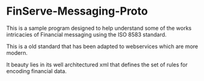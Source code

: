 # FinServe-Messaging-Proto

This is a sample program designed to help understand some of the works intricacies of Financial messaging
using the ISO 8583 standard.

This is a old standard that has been adapted to webservices which are more modern.

It beauty lies in its well architectured xml that defines the set of rules for encoding financial data.
